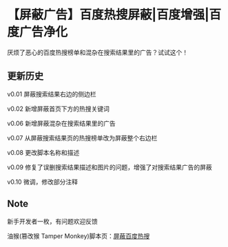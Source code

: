 # 【屏蔽广告】百度热搜屏蔽|百度增强|百度广告净化

厌烦了恶心的百度热搜榜单和混杂在搜索结果里的广告？试试这个！

## 更新历史

v0.01 屏蔽搜索结果右边的侧边栏

v0.02 新增屏蔽首页下方的热搜关键词

v0.06 新增屏蔽混杂在搜索结果里的广告

v0.07 从屏蔽搜索结果页的热搜榜单改为屏蔽整个右边栏

v0.08 更改脚本名称和描述

v0.09 修复了误删搜索结果描述和图片的问题，增强了对搜索结果广告的屏蔽

v0.10 微调，修改部分注释

## Note

新手开发者一枚，有问题欢迎反馈

油猴(篡改猴 Tamper Monkey)脚本页：[屏蔽百度热搜](https://greasyfork.org/zh-CN/scripts/493225-%E5%B1%8F%E8%94%BD%E7%99%BE%E5%BA%A6%E7%83%AD%E6%90%9C)

